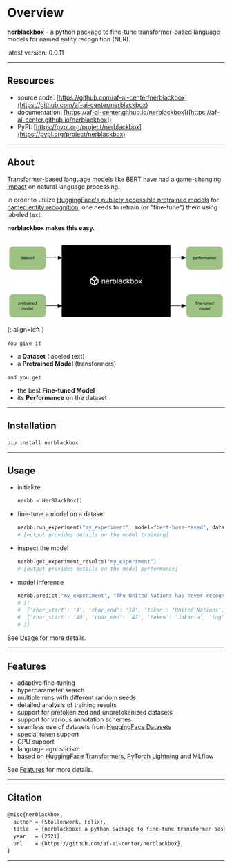 # Overview

**nerblackbox** - a python package to fine-tune transformer-based language models for named entity recognition (NER).

latest version: 0.0.11

-----------
## Resources

* source code: [https://github.com/af-ai-center/nerblackbox](https://github.com/af-ai-center/nerblackbox)
* documentation: [https://af-ai-center.github.io/nerblackbox]([https://af-ai-center.github.io/nerblackbox])
* PyPI: [https://pypi.org/project/nerblackbox](https://pypi.org/project/nerblackbox)

-----------
## About

[Transformer-based language models](https://arxiv.org/abs/1706.03762) like [BERT](https://arxiv.org/abs/1810.04805) have had a [game-changing impact](https://paperswithcode.com/task/language-modelling) on natural language processing.

In order to utilize [HuggingFace's publicly accessible pretrained models](https://huggingface.co/transformers/pretrained_models.html) for
[named entity recognition](https://en.wikipedia.org/wiki/Named-entity_recognition),
one needs to retrain (or "fine-tune") them using labeled text.

**nerblackbox makes this easy.**

![NER Black Box Overview Diagram](images/nerblackbox.png){: align=left }

`You give it`

- a **Dataset** (labeled text)
- a **Pretrained Model** (transformers)

`and you get`

- the best **Fine-tuned Model**
- its **Performance** on the dataset

-----------
## Installation

``` bash
pip install nerblackbox
```

-----------
## Usage

- initialize
    ``` python
    nerbb = NerBlackBox()
    ```

- fine-tune a model on a dataset
    ``` python
    nerbb.run_experiment("my_experiment", model="bert-base-cased", dataset="conll2003")
    # [output provides details on the model training]
    ```

- inspect the model
    ``` python
    nerbb.get_experiment_results("my_experiment")
    # [output provides details on the model performance]
    ```

- model inference
    ``` python
    nerbb.predict("my_experiment", "The United Nations has never recognised Jakarta's move.")  
    # [[
    #  {'char_start': '4', 'char_end': '18', 'token': 'United Nations', 'tag': 'ORG'},
    #  {'char_start': '40', 'char_end': '47', 'token': 'Jakarta', 'tag': 'LOC'}
    # ]]
    ```

See [Usage](usage/getting_started) for more details.

-----------
## Features

* adaptive fine-tuning
* hyperparameter search
* multiple runs with different random seeds
* detailed analysis of training results
* support for pretokenized and unpretokenized datasets
* support for various annotation schemes
* seamless use of datasets from [HuggingFace Datasets](https://huggingface.co/docs/datasets/)
* special token support
* GPU support
* language agnosticism
* based on [HuggingFace Transformers](https://huggingface.co/transformers/), [PyTorch Lightning](https://www.pytorchlightning.ai/) and [MLflow](https://mlflow.org/docs/latest/index.html)

See [Features](features/overview) for more details.


-----------
## Citation

``` tex
@misc{nerblackbox,
  author = {Stollenwerk, Felix},
  title  = {nerblackbox: a python package to fine-tune transformer-based language models for named entity recognition},
  year   = {2021},
  url    = {https://github.com/af-ai-center/nerblackbox},
}
```

-----------